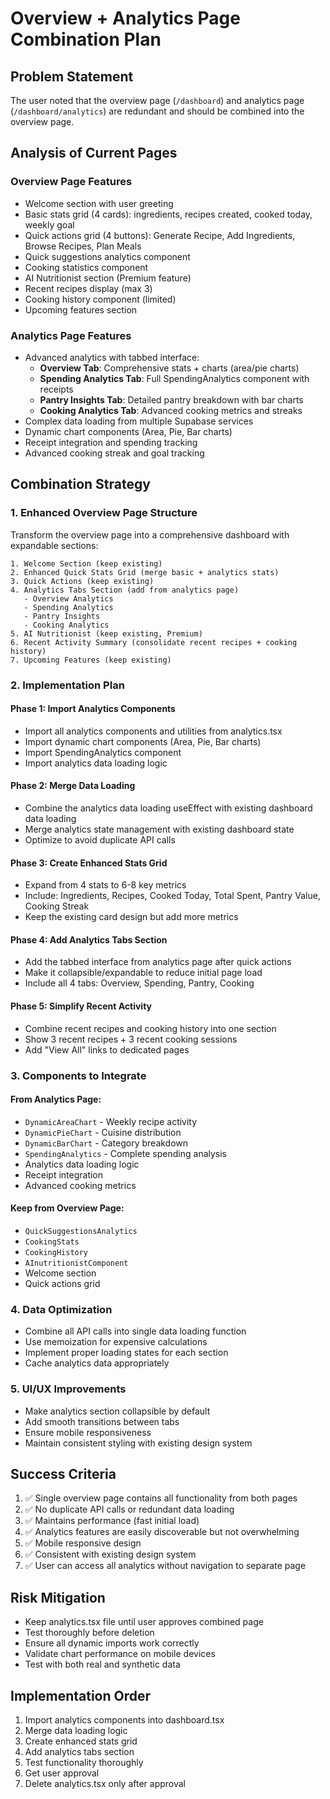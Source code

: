 # Overview + Analytics Page Combination Plan

## Problem Statement

The user noted that the overview page (`/dashboard`) and analytics page (`/dashboard/analytics`) are redundant and should be combined into the overview page.

## Analysis of Current Pages

### Overview Page Features

- Welcome section with user greeting
- Basic stats grid (4 cards): ingredients, recipes created, cooked today, weekly goal
- Quick actions grid (4 buttons): Generate Recipe, Add Ingredients, Browse Recipes, Plan Meals
- Quick suggestions analytics component
- Cooking statistics component
- AI Nutritionist section (Premium feature)
- Recent recipes display (max 3)
- Cooking history component (limited)
- Upcoming features section

### Analytics Page Features

- Advanced analytics with tabbed interface:
  - **Overview Tab**: Comprehensive stats + charts (area/pie charts)
  - **Spending Analytics Tab**: Full SpendingAnalytics component with receipts
  - **Pantry Insights Tab**: Detailed pantry breakdown with bar charts
  - **Cooking Analytics Tab**: Advanced cooking metrics and streaks
- Complex data loading from multiple Supabase services
- Dynamic chart components (Area, Pie, Bar charts)
- Receipt integration and spending tracking
- Advanced cooking streak and goal tracking

## Combination Strategy

### 1. Enhanced Overview Page Structure

Transform the overview page into a comprehensive dashboard with expandable sections:

```
1. Welcome Section (keep existing)
2. Enhanced Quick Stats Grid (merge basic + analytics stats)
3. Quick Actions (keep existing)
4. Analytics Tabs Section (add from analytics page)
   - Overview Analytics
   - Spending Analytics
   - Pantry Insights
   - Cooking Analytics
5. AI Nutritionist (keep existing, Premium)
6. Recent Activity Summary (consolidate recent recipes + cooking history)
7. Upcoming Features (keep existing)
```

### 2. Implementation Plan

#### Phase 1: Import Analytics Components

- Import all analytics components and utilities from analytics.tsx
- Import dynamic chart components (Area, Pie, Bar charts)
- Import SpendingAnalytics component
- Import analytics data loading logic

#### Phase 2: Merge Data Loading

- Combine the analytics data loading useEffect with existing dashboard data loading
- Merge analytics state management with existing dashboard state
- Optimize to avoid duplicate API calls

#### Phase 3: Create Enhanced Stats Grid

- Expand from 4 stats to 6-8 key metrics
- Include: Ingredients, Recipes, Cooked Today, Total Spent, Pantry Value, Cooking Streak
- Keep the existing card design but add more metrics

#### Phase 4: Add Analytics Tabs Section

- Add the tabbed interface from analytics page after quick actions
- Make it collapsible/expandable to reduce initial page load
- Include all 4 tabs: Overview, Spending, Pantry, Cooking

#### Phase 5: Simplify Recent Activity

- Combine recent recipes and cooking history into one section
- Show 3 recent recipes + 3 recent cooking sessions
- Add "View All" links to dedicated pages

### 3. Components to Integrate

#### From Analytics Page:

- `DynamicAreaChart` - Weekly recipe activity
- `DynamicPieChart` - Cuisine distribution
- `DynamicBarChart` - Category breakdown
- `SpendingAnalytics` - Complete spending analysis
- Analytics data loading logic
- Receipt integration
- Advanced cooking metrics

#### Keep from Overview Page:

- `QuickSuggestionsAnalytics`
- `CookingStats`
- `CookingHistory`
- `AInutritionistComponent`
- Welcome section
- Quick actions grid

### 4. Data Optimization

- Combine all API calls into single data loading function
- Use memoization for expensive calculations
- Implement proper loading states for each section
- Cache analytics data appropriately

### 5. UI/UX Improvements

- Make analytics section collapsible by default
- Add smooth transitions between tabs
- Ensure mobile responsiveness
- Maintain consistent styling with existing design system

## Success Criteria

1. ✅ Single overview page contains all functionality from both pages
2. ✅ No duplicate API calls or redundant data loading
3. ✅ Maintains performance (fast initial load)
4. ✅ Analytics features are easily discoverable but not overwhelming
5. ✅ Mobile responsive design
6. ✅ Consistent with existing design system
7. ✅ User can access all analytics without navigation to separate page

## Risk Mitigation

- Keep analytics.tsx file until user approves combined page
- Test thoroughly before deletion
- Ensure all dynamic imports work correctly
- Validate chart performance on mobile devices
- Test with both real and synthetic data

## Implementation Order

1. Import analytics components into dashboard.tsx
2. Merge data loading logic
3. Create enhanced stats grid
4. Add analytics tabs section
5. Test functionality thoroughly
6. Get user approval
7. Delete analytics.tsx only after approval
